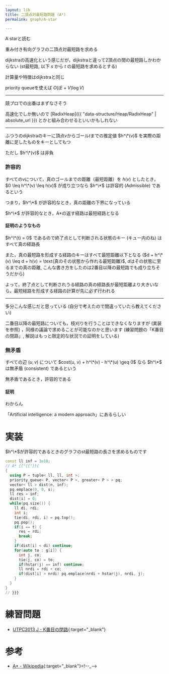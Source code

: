 ```yaml
---
layout: lib
title: 二頂点対最短路問題 (A*)
permalink: graph/A-star

---
```


<!--*-->

A starと読む

重み付き有向グラフの二頂点対最短路を求める

dijkstraの高速化という感じだが，dijkstraと違って2頂点の間の最短路しかわからない (st最短路, 以下 $s$ から $t$ の最短路を求めるとする)

計算量や特徴はdijkstraと同じ

priority queueを使えば $O((E + V) \log V)$

---

競プロでの出番はまずなさそう

高速化でしか無いので [RadixHeap]({{ "data-structure/Heap/RadixHeap" | absolute_url }}) とかと組み合わせるといいかもしれない

---

ふつうのdijkstraのキーに頂点$v$からゴール$t$までの推定値 $h^\*(v)$ を実際の距離に足したものをキーとしてもつ

ただし $h^\*(v)$ は非負

### 許容的

すべての$v$について，真のゴールまでの距離（最短距離）を $h(v)$ としたとき，
$0 \leq h^\*(v) \leq h(v)$ が成り立つなら $h^\*$ は許容的 (Admissible) であるという

つまり，$h^\*$ が許容的なとき，真の距離の下界になっている

$h^\*$ が許容的なとき，A\*の返す経路は最短経路となる

#### 証明のようなもの

$h^\*(t) = 0$ であるので終了点として判断される状態のキー (キュー内のね) はすべて真の経路長

また，真の最短路を形成する経路のキーはすべて最短距離以下となる ($d + h^\*(v) \leq d + h(v) = \text{真のその状態から作れる最短距離}$, $d$はその状態に至るまでの真の距離, こんな書き方をしたのは2番目以降の最短路でも成り立ちそうだから)

よって，終了点として判断されうる経路の真の経路長が最短距離より大きいなら，最短経路を形成する経路の計算が先に必ず行われる

---

多分こんな感じだと思っている (自分で考えたので間違っていたら教えてください)

二番目以降の最短路についても，枝刈りを行うことはできなくなりますが (実装を参照) ，同様の議論で求めることが可能なのかと思います (練習問題の「K番目の閉路」, 解説はもっと限定的な状況での証明をしている)

### 無矛盾

すべての辺 $(u, v)$ について $cost(u, v) + h^\*(v) - h^\*(u) \geq 0$ なら $h^\*$ は無矛盾 (consistent) であるという

無矛盾であるとき，許容的である

#### 証明

わからん

「Artificial intelligence: a modern approach」にあるらしい

# 実装

$h^\*$が許容的であるときのグラフのst最短路の長さを求めるものです


```cpp
const ll inf = 1e18;
// A* {{"{{"}}{
{
  using P = tuple< ll, ll, int >;
  priority_queue< P, vector< P >, greater< P > > pq;
  vector< ll > dist(n, inf);
  pq.emplace(0, 0, s);
  ll res = inf;
  dist[i] = 0;
  while(pq.size()) {
    ll di, rdi;
    int i;
    tie(di, rdi, i) = pq.top();
    pq.pop();
    if(i == t) {
      res = rdi;
      break;
    }
    if(dist[i] < di) continue;
    for(auto to : g[i]) {
      int j, co;
      tie(j, co) = to;
      if(hstar(j) == inf) continue;
      ll nrdi = rdi + co;
      if(dist[i] > nrdi) pq.emplace(nrdi + hstar(j), nrdi, j);
    }
  }
}
// }}}
```


# 練習問題

* [UTPC2013 J - K番目の閉路](https://beta.atcoder.jp/contests/utpc2013/tasks/utpc2013_10){:target="_blank"}<!--_-->

# 参考

* [A\* - Wikipedia](https://ja.wikipedia.org/wiki/A*){:target="_blank"}<!--_-->

